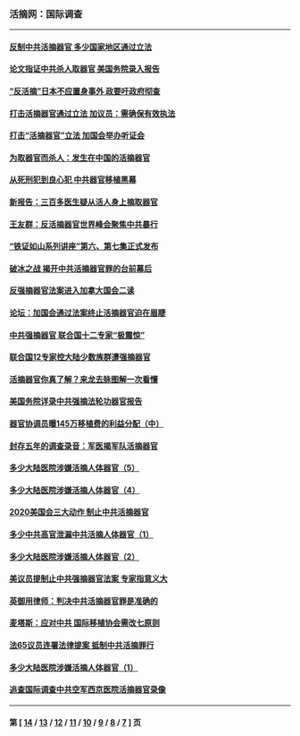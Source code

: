 ### 活摘网：国际调查
---
#### [反制中共活摘器官 多少国家地区通过立法](../../pages/nf5947/n14009863.md?06270430) 
#### [论文指证中共杀人取器官 美国务院录入报告](../../pages/nf5947/n13999890.md?06270430) 
#### [“反活摘”日本不应置身事外 政要吁政府彻查](../../pages/nf5947/n13971188.md?06270430) 
#### [打击活摘器官通过立法 加议员：需确保有效执法](../../pages/nf5947/n13886356.md?06270430) 
#### [打击“活摘器官”立法 加国会举办听证会](../../pages/nf5947/n13869362.md?06270430) 
#### [为取器官而杀人：发生在中国的活摘器官](../../pages/nf5947/n13794731.md?06270430) 
#### [从死刑犯到良心犯 中共器官移植黑幕](../../pages/nf5947/n13764669.md?06270430) 
#### [新报告：三百多医生疑从活人身上摘取器官](../../pages/nf5947/n13703044.md?06270430) 
#### [王友群：反活摘器官世界峰会聚焦中共暴行](../../pages/nf5947/n13250738.md?06270430) 
#### [“铁证如山系列讲座”第六、第七集正式发布](../../pages/nf5947/n13106287.md?06270430) 
#### [破冰之战 揭开中共活摘器官罪的台前幕后](../../pages/nf5947/n13082457.md?06270430) 
#### [反强摘器官法案进入加拿大国会二读](../../pages/nf5947/n13033450.md?06270430) 
#### [论坛：加国会通过法案终止活摘器官迫在眉睫](../../pages/nf5947/n13029839.md?06270430) 
#### [中共强摘器官 联合国十二专家“极震惊”](../../pages/nf5947/n13024313.md?06270430) 
#### [联合国12专家控大陆少数族群遭强摘器官](../../pages/nf5947/n13023877.md?06270430) 
#### [活摘器官你真了解？来龙去脉图解一次看懂](../../pages/nf5947/n13013820.md?06270430) 
#### [美国务院详录中共强摘法轮功器官报告](../../pages/nf5947/n12944519.md?06270430) 
#### [器官协调员曝145万移植费的利益分配（中）](../../pages/nf5947/n12894547.md?06270430) 
#### [封存五年的调查录音：军医揭军队活摘器官](../../pages/nf5947/n12798692.md?06270430) 
#### [多少大陆医院涉嫌活摘人体器官（5）](../../pages/nf5947/n12768383.md?06270430) 
#### [多少大陆医院涉嫌活摘人体器官（4）](../../pages/nf5947/n12664434.md?06270430) 
#### [2020美国会三大动作 制止中共活摘器官](../../pages/nf5947/n12682004.md?06270430) 
#### [多少中共高官泄漏中共活摘人体器官（1）](../../pages/nf5947/n12671234.md?06270430) 
#### [多少大陆医院涉嫌活摘人体器官（2）](../../pages/nf5947/n12655589.md?06270430) 
#### [美议员提制止中共强摘器官法案 专家指意义大](../../pages/nf5947/n12630561.md?06270430) 
#### [英御用律师：判决中共活摘器官罪是准确的](../../pages/nf5947/n12580740.md?06270430) 
#### [麦塔斯：应对中共 国际移植协会需改七原则](../../pages/nf5947/n12514711.md?06270430) 
#### [法65议员连署法律提案 抵制中共活摘罪行](../../pages/nf5947/n12437047.md?06270430) 
#### [多少大陆医院涉嫌活摘人体器官（1）](../../pages/nf5947/n12414284.md?06270430) 
#### [追查国际调查中共空军西京医院活摘器官录像](../../pages/nf5947/n12348837.md?06270430) 

---
#### 第 [ [14](./14.md?06270430) / [13](./13.md?06270430) / [12](./12.md?06270430) / [11](./11.md?06270430) / [10](./10.md?06270430) / [9](./9.md?06270430) / [8](./8.md?06270430) / [7](./7.md?06270430) ] 页
